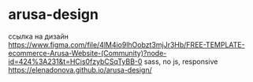# arusa-design
ссылка на дизайн https://www.figma.com/file/4lM4io9lhOobzt3mjJr3Hb/FREE-TEMPLATE-ecommerce-Arusa-Website-(Community)?node-id=424%3A231&t=HCis0fzybCSqTyBB-0
sass, no js, responsive
https://elenadonova.github.io/arusa-design/
